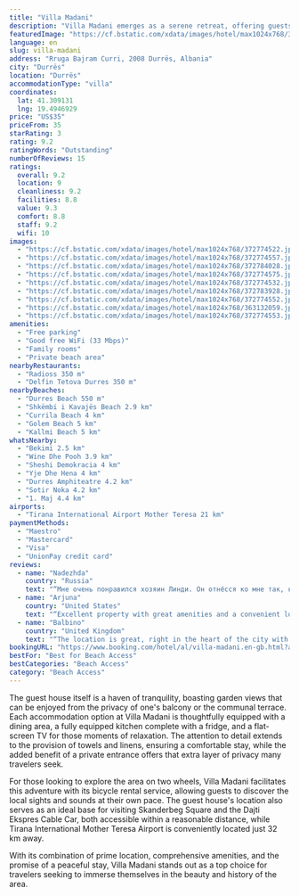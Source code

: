 ```yaml
---
title: "Villa Madani"
description: "Villa Madani emerges as a serene retreat, offering guests a unique blend of comfort and convenience, just a stone's throw away from the vibrant Durres Beach."
featuredImage: "https://cf.bstatic.com/xdata/images/hotel/max1024x768/372774522.jpg?k=a9b774af01f1b479c6b080c1c24700bd014e57724600c5c2d52b96c0fdf9b610&o=&hp=1"
language: en
slug: villa-madani
address: "Rruga Bajram Curri, 2008 Durrës, Albania"
city: "Durrës"
location: "Durrës"
accommodationType: "villa"
coordinates:
  lat: 41.309131
  lng: 19.4946929
price: "US$35"
priceFrom: 35
starRating: 3
rating: 9.2
ratingWords: "Outstanding"
numberOfReviews: 15
ratings:
  overall: 9.2
  location: 9
  cleanliness: 9.2
  facilities: 8.8
  value: 9.3
  comfort: 8.8
  staff: 9.2
  wifi: 10
images:
  - "https://cf.bstatic.com/xdata/images/hotel/max1024x768/372774522.jpg?k=a9b774af01f1b479c6b080c1c24700bd014e57724600c5c2d52b96c0fdf9b610&o=&hp=1"
  - "https://cf.bstatic.com/xdata/images/hotel/max1024x768/372774557.jpg?k=151e55560ef9379678900d32bdfcf79d1702ad5925f3b6815e8cd47bfa1f45f5&o=&hp=1"
  - "https://cf.bstatic.com/xdata/images/hotel/max1024x768/372784028.jpg?k=f16564e8709b1cdfc54e345c926a4b0105b93da5a0bbdfb2e1ebaa3b4b04fbec&o=&hp=1"
  - "https://cf.bstatic.com/xdata/images/hotel/max1024x768/372774575.jpg?k=b2edd1ed559ffe353cf45238394b840742faa85923baf4ef8ca69881fe9a88f1&o=&hp=1"
  - "https://cf.bstatic.com/xdata/images/hotel/max1024x768/372774532.jpg?k=4645005f47074b4e043a11170891795343a291aacdf32a3cea1ff0e8e810588c&o=&hp=1"
  - "https://cf.bstatic.com/xdata/images/hotel/max1024x768/372783928.jpg?k=012c3418097afceb6bfae0c280ade904e7721bc3075cf4b7fe52a81366c50f3a&o=&hp=1"
  - "https://cf.bstatic.com/xdata/images/hotel/max1024x768/372774552.jpg?k=fd80e99f01ec1fd23780ee0771e7bb24d0ae591e5042b08f0b78a1685ddeec24&o=&hp=1"
  - "https://cf.bstatic.com/xdata/images/hotel/max1024x768/363132059.jpg?k=b4d4bd7a221fd3a3d9e1314778b2a9c680bfae0a113ef0ac69336a60de4ee1a9&o=&hp=1"
  - "https://cf.bstatic.com/xdata/images/hotel/max1024x768/372774553.jpg?k=170c9f3373726a0837898cf3f08da959e0ae23d161947dadff5b5c07d920169f&o=&hp=1"
amenities:
  - "Free parking"
  - "Good free WiFi (33 Mbps)"
  - "Family rooms"
  - "Private beach area"
nearbyRestaurants:
  - "Radioss 350 m"
  - "Delfin Tetova Durres 350 m"
nearbyBeaches:
  - "Durres Beach 550 m"
  - "Shkëmbi i Kavajës Beach 2.9 km"
  - "Currila Beach 4 km"
  - "Golem Beach 5 km"
  - "Kallmi Beach 5 km"
whatsNearby:
  - "Bekimi 2.5 km"
  - "Wine Dhe Pooh 3.9 km"
  - "Sheshi Demokracia 4 km"
  - "Yje Dhe Hena 4 km"
  - "Durres Amphiteatre 4.2 km"
  - "Sotir Noka 4.2 km"
  - "1. Maj 4.4 km"
airports:
  - "Tirana International Airport Mother Teresa 21 km"
paymentMethods:
  - "Maestro"
  - "Mastercard"
  - "Visa"
  - "UnionPay credit card"
reviews:
  - name: "Nadezhda"
    country: "Russia"
    text: "“Мне очень понравился хозяин Линди. Он отнёсся ко мне так, как к близкому человеку. В первые дни он устроил мне экскурсию по порту Дурреса, показал окрестности, и сводил отведать вкусное албанское блюдо. Всё это было очень гостеприимно. Сами...”"
  - name: "Arjuna"
    country: "United States"
    text: "“Excellent property with great amenities and a convenient location.”"
  - name: "Balbino"
    country: "United Kingdom"
    text: "“The location is great, right in the heart of the city with easy access to all the attractions. The room was clean, spacious, and well-appointed with all the amenities I needed for a comfortable stay. The staff were friendly and helpful, always...”"
bookingURL: "https://www.booking.com/hotel/al/villa-madani.en-gb.html?aid=8035640"
bestFor: "Best for Beach Access"
bestCategories: "Beach Access"
category: "Beach Access"
---
```


The guest house itself is a haven of tranquility, boasting garden views that can be enjoyed from the privacy of one's balcony or the communal terrace. Each accommodation option at Villa Madani is thoughtfully equipped with a dining area, a fully equipped kitchen complete with a fridge, and a flat-screen TV for those moments of relaxation. The attention to detail extends to the provision of towels and linens, ensuring a comfortable stay, while the added benefit of a private entrance offers that extra layer of privacy many travelers seek.

For those looking to explore the area on two wheels, Villa Madani facilitates this adventure with its bicycle rental service, allowing guests to discover the local sights and sounds at their own pace. The guest house's location also serves as an ideal base for visiting Skanderbeg Square and the Dajti Ekspres Cable Car, both accessible within a reasonable distance, while Tirana International Mother Teresa Airport is conveniently located just 32 km away.

With its combination of prime location, comprehensive amenities, and the promise of a peaceful stay, Villa Madani stands out as a top choice for travelers seeking to immerse themselves in the beauty and history of the area.
